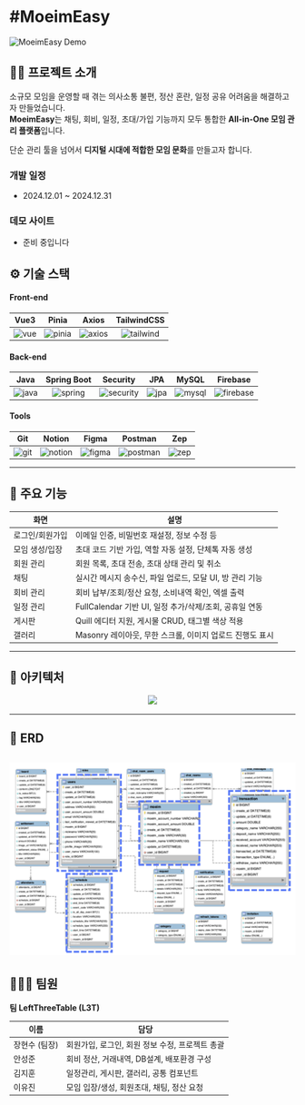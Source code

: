 # #MoeimEasy

<img width="1000" alt="MoeimEasy Demo" src="https://github.com/lxxeugene/moimeasy/blob/main/images/메인페이지.png?raw=true" />

## 💪🏻 프로젝트 소개
소규모 모임을 운영할 때 겪는 의사소통 불편, 정산 혼란, 일정 공유 어려움을 해결하고자 만들었습니다.  
**MoeimEasy**는 채팅, 회비, 일정, 초대/가입 기능까지 모두 통합한 **All-in-One 모임 관리 플랫폼**입니다.

단순 관리 툴을 넘어서 **디지털 시대에 적합한 모임 문화**를 만들고자 합니다.

### 개발 일정
* 2024.12.01 ~ 2024.12.31

### 데모 사이트
* 준비 중입니다

## ⚙️ 기술 스택

#### Front-end

| Vue3 | Pinia | Axios | TailwindCSS |
| :--: | :---: | :---: | :----------: |
| <img alt="vue" src="https://github.com/user-attachments/assets/c7e83f5b-fe1e-4590-b868-4fc5f2dc8a10" height="65" /> | <img alt="pinia" src="https://i.namu.wiki/i/oIOUJs-nGQlTDue1ZbEE2kmC9-S-ijA5WbhTLri_fE7aXLj0OJVqKGFDYW0O1ut526-HuAJP631dtds1d3hnJg.svg" height="65"> | <img alt="axios" src="https://github.com/user-attachments/assets/804f15ab-afa1-40c9-8d33-21e76a6143f3" height="65"> | <img alt="tailwind" src="https://upload.wikimedia.org/wikipedia/commons/d/d5/Tailwind_CSS_Logo.svg" height="65"> |

#### Back-end

| Java | Spring Boot | Security | JPA | MySQL | Firebase |
| :--: | :----------: | :------: | :-: | :---: | :------: |
| <img alt="java" src="https://encrypted-tbn0.gstatic.com/images?q=tbn:ANd9GcS0azWb7Rl8nurvcSMYBgDVjG0YDP56OGYFaA&s" height="65" /> | <img alt="spring" src="https://encrypted-tbn0.gstatic.com/images?q=tbn:ANd9GcT8i4zPog-0j0JR_yZglxPhTPZXxN2iMTQ3Dw&s" height="65"> | <img alt="security" src="https://blog.kakaocdn.net/dn/b5sGlw/btrSI8ZXQDq/NZqsZppkXksKj8BjJEHdhK/img.png" height="65"> | <img alt="jpa" src="https://velog.velcdn.com/images/iione0116/post/80f895d6-dd5c-4664-b3e5-ba12d51c361e/image.png" height="65"> | <img alt="mysql" src="https://github.com/user-attachments/assets/96a70a3b-5b36-4850-8668-8aa9ac5dfd4f" height="65"> | <img alt="firebase" src="https://github.com/user-attachments/assets/815ed8df-005c-4a17-b874-b294e7b29eaa" height="65"> |

#### Tools

| Git | Notion | Figma | Postman | Zep |
| :-: | :----: | :---: | :-----: | :-: |
| <img alt="git" src="https://git-scm.com/images/logos/downloads/Git-Icon-1788C.png" height="65"> | <img alt="notion" src="https://upload.wikimedia.org/wikipedia/commons/4/45/Notion_app_logo.png" height="65"> | <img alt="figma" src="https://github.com/user-attachments/assets/720b8e13-a3de-47f0-a4dc-b1651ba32594" height="65"> | <img alt="postman" src="https://github.com/user-attachments/assets/cc61154d-909c-4fce-9d97-d25dc5d08004" height="65"> | <img alt="zep" src="https://github.com/user-attachments/assets/5a7f7900-7d57-4ff2-a928-ae5ba1f428a6" height="65"> |

---

## 🌈 주요 기능

| 화면 | 설명 |
|------|------|
| 로그인/회원가입 | 이메일 인증, 비밀번호 재설정, 정보 수정 등 |
| 모임 생성/입장 | 초대 코드 기반 가입, 역할 자동 설정, 단체톡 자동 생성 |
| 회원 관리 | 회원 목록, 초대 전송, 초대 상태 관리 및 취소 |
| 채팅 | 실시간 메시지 송수신, 파일 업로드, 모달 UI, 방 관리 기능 |
| 회비 관리 | 회비 납부/조회/정산 요청, 소비내역 확인, 엑셀 출력 |
| 일정 관리 | FullCalendar 기반 UI, 일정 추가/삭제/조회, 공휴일 연동 |
| 게시판 | Quill 에디터 지원, 게시물 CRUD, 태그별 색상 적용 |
| 갤러리 | Masonry 레이아웃, 무한 스크롤, 이미지 업로드 진행도 표시 |

---

## 🎳 아키텍처

<div align="center">
  <img width="800" src="https://github.com/lxxeugene/moimeasy/blob/main/images/아키텍처.png?raw=true" />
</div>

---

## 🚀 ERD

![ERD](https://github.com/lxxeugene/moimeasy/blob/main/images/db.png?raw=true)
---

## 👩🏻‍💻 팀원

**팀 LeftThreeTable (L3T)**

| 이름 | 담당 |
|------|------|
| 장현수 (팀장) | 회원가입, 로그인, 회원 정보 수정, 프로젝트 총괄 |
| 안성준 | 회비 정산, 거래내역, DB설계, 배포환경 구성 |
| 김지훈 | 일정관리, 게시판, 갤러리, 공통 컴포넌트 |
| 이유진 | 모임 입장/생성, 회원초대, 채팅, 정산 요청|
